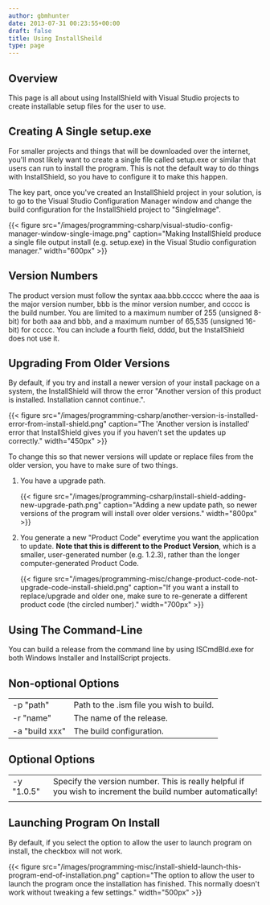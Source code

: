 ```yaml
---
author: gbmhunter
date: 2013-07-31 00:23:55+00:00
draft: false
title: Using InstallSheild
type: page
---
```


## Overview

This page is all about using InstallShield with Visual Studio projects to create installable setup files for the user to use.

## Creating A Single setup.exe

For smaller projects and things that will be downloaded over the internet, you'll most likely want to create a single file called setup.exe or similar that users can run to install the program. This is not the default way to do things with InstallShield, so you have to configure it to make this happen.

The key part, once you've created an InstallShield project in your solution, is to go to the Visual Studio Configuration Manager window and change the build configuration for the InstallShield project to "SingleImage".

{{< figure src="/images/programming-csharp/visual-studio-config-manager-window-single-image.png" caption="Making InstallShield produce a single file output install (e.g. setup.exe) in the Visual Studio configuration manager."  width="600px" >}}

## Version Numbers

The product version must follow the syntax aaa.bbb.ccccc where the aaa is the major version number, bbb is the minor version number, and ccccc is the build number. You are limited to a maximum number of 255 (unsigned 8-bit) for both aaa and bbb, and a maximum number of 65,535 (unsigned 16-bit) for ccccc. You can include a fourth field, dddd, but the InstallShield does not use it.

## Upgrading From Older Versions

By default, if you try and install a newer version of your install package on a system, the InstallShield will throw the error "Another version of this product is installed. Installation cannot continue.".

{{< figure src="/images/programming-csharp/another-version-is-installed-error-from-install-shield.png" caption="The 'Another version is installed' error that InstallShield gives you if you haven't set the updates up correctly."  width="450px" >}}

To change this so that newer versions will update or replace files from the older version, you have to make sure of two things.

1. You have a upgrade path.

	{{< figure src="/images/programming-csharp/install-shield-adding-new-upgrade-path.png" caption="Adding a new update path, so newer versions of the program will install over older versions."  width="800px" >}}

2. You generate a new "Product Code" everytime you want the application to update. **Note that this is different to the Product Version**, which is a smaller, user-generated number (e.g. 1.2.3), rather than the longer computer-generated Product Code.

	{{< figure src="/images/programming-misc/change-product-code-not-upgrade-code-install-shield.png" caption="If you want a install to replace/upgrade and older one, make sure to re-generate a different product code (the circled number)."  width="700px" >}}

## Using The Command-Line

You can build a release from the command line by using ISCmdBld.exe for both Windows Installer and InstallScript projects.


## Non-optional Options

<table>
<tbody>
<tr >

<td >-p "path"
</td>

<td >Path to the .ism file you wish to build.
</td>
</tr>
<tr >

<td >-r "name"
</td>

<td >The name of the release.
</td>
</tr>
<tr >

<td >-a "build xxx"
</td>

<td >The build configuration.
</td>
</tr>
</tbody>
</table>

## Optional Options

<table>
<tbody >
<tr >

<td >-y "1.0.5"
</td>

<td >Specify the version number. This is really helpful if you wish to increment the build number automatically!
</td>
</tr>
<tr >

<td >
</td>

<td >
</td>
</tr>
</tbody>
</table>


## Launching Program On Install


By default, if you select the option to allow the user to launch program on install, the checkbox will not work.

{{< figure src="/images/programming-misc/install-shield-launch-this-program-end-of-installation.png" caption="The option to allow the user to launch the program once the installation has finished. This normally doesn't work without tweaking a few settings."  width="500px" >}}
